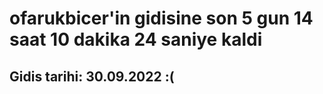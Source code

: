 # ofarukbicer'in gidisine son 5 gun 14 saat 10 dakika 24 saniye kaldi

## Gidis tarihi: 30.09.2022 :(
